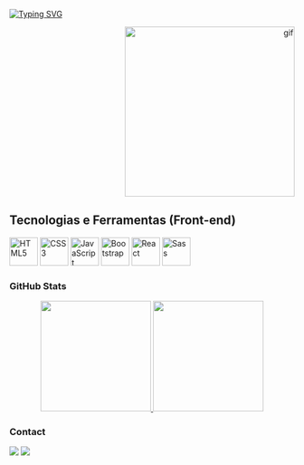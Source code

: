 [![Typing SVG](https://readme-typing-svg.herokuapp.com?font=Fira+Code&pause=1000&width=435&lines=Bem-vindo+ao+meu+GitHub!&color=FF0000)](https://git.io/typing-svg)

  <p align="right" top="-500%">
    <img src="https://steamuserimages-a.akamaihd.net/ugc/2208514167417838946/475CCC2D9D0EA1AD89B6F70C97ED809F54D02F01/?imw=637&imh=358&ima=fit&impolicy=Letterbox&imcolor=%23000000&letterbox=true" 
         alt="gif" 
         width="300">
  </p>
  
## Tecnologias e Ferramentas (Front-end)

<div>
  <img src="https://cdn.jsdelivr.net/gh/devicons/devicon/icons/html5/html5-original.svg" alt="HTML5" width="50" title="HTML5"/>
  <img src="https://cdn.jsdelivr.net/gh/devicons/devicon/icons/css3/css3-original.svg" alt="CSS3" width="50" title="CSS3"/>
  <img src="https://cdn.jsdelivr.net/gh/devicons/devicon/icons/javascript/javascript-original.svg" alt="JavaScript" width="50" title="JavaScript"/>
  <img src="https://cdn.jsdelivr.net/gh/devicons/devicon/icons/bootstrap/bootstrap-plain.svg" alt="Bootstrap" width="50" title="Bootstrap"/>
  <img src="https://cdn.jsdelivr.net/gh/devicons/devicon/icons/react/react-original.svg" alt="React" width="50" title="React"/>
  <img src="https://cdn.jsdelivr.net/gh/devicons/devicon/icons/sass/sass-original.svg" alt="Sass" width="50" title="Sass"/>
</div>

### GitHub Stats

<div align="center" style="display: flex; justify-content: center;">
  <a href="https://github.com/EduardoSouzaDEV">
    <img height="195px" src="https://github-readme-stats.vercel.app/api?username=EduardoSouzaDEV&show_icons=true&theme=one_dark_pro&include_all_commits=true&count_private=true"/>
    <img height="195px" src="https://github-readme-stats.vercel.app/api/top-langs/?username=EduardoSouzaDEV&layout=compact&langs_count=7&theme=one_dark_pro"/>
  </a>
</div>

### Contact

<div> 
  <a href="https://www.linkedin.com/in/eduardo-souza-1912132b8/" target="_blank"><img src="https://img.shields.io/badge/-LinkedIn-%230077B5?style=for-the-badge&logo=linkedin&logoColor=white" target="_blank"></a> 
  <a href="mailto:seu-eduardodevtk@gmail.com"><img src="https://img.shields.io/badge/-Gmail-%23333?style=for-the-badge&logo=gmail&logoColor=white" target="_blank"></a>
</div>

